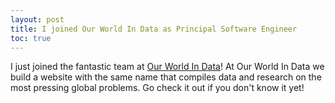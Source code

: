 ```yaml
---
layout: post
title: I joined Our World In Data as Principal Software Engineer
toc: true
---
```


I just joined the fantastic team at [Our World In Data](https://ourworldindata.org/)! At Our World In Data we build a website with the same name that compiles data and research on the most pressing global problems. Go check it out if you don't know it yet!